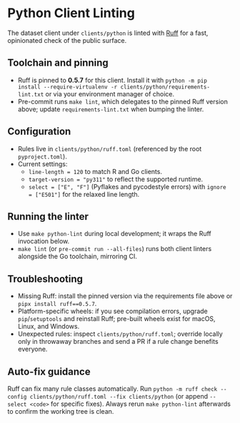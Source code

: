 # Python Client Linting

The dataset client under `clients/python` is linted with [Ruff](https://docs.astral.sh/ruff/) for a fast, opinionated check of the public surface.

## Toolchain and pinning
- Ruff is pinned to **0.5.7** for this client. Install it with `python -m pip install --require-virtualenv -r clients/python/requirements-lint.txt` or via your environment manager of choice.
- Pre-commit runs `make lint`, which delegates to the pinned Ruff version above; update `requirements-lint.txt` when bumping the linter.

## Configuration
- Rules live in `clients/python/ruff.toml` (referenced by the root `pyproject.toml`).
- Current settings:
  - `line-length = 120` to match R and Go clients.
  - `target-version = "py311"` to reflect the supported runtime.
  - `select = ["E", "F"]` (Pyflakes and pycodestyle errors) with `ignore = ["E501"]` for the relaxed line length.

## Running the linter
- Use `make python-lint` during local development; it wraps the Ruff invocation below.
- `make lint` (or `pre-commit run --all-files`) runs both client linters alongside the Go toolchain, mirroring CI.

## Troubleshooting
- Missing Ruff: install the pinned version via the requirements file above or `pipx install ruff==0.5.7`.
- Platform-specific wheels: if you see compilation errors, upgrade `pip`/`setuptools` and reinstall Ruff; pre-built wheels exist for macOS, Linux, and Windows.
- Unexpected rules: inspect `clients/python/ruff.toml`; override locally only in throwaway branches and send a PR if a rule change benefits everyone.

## Auto-fix guidance
Ruff can fix many rule classes automatically. Run `python -m ruff check --config clients/python/ruff.toml --fix clients/python` (or append `--select <code>` for specific fixes). Always rerun `make python-lint` afterwards to confirm the working tree is clean.
